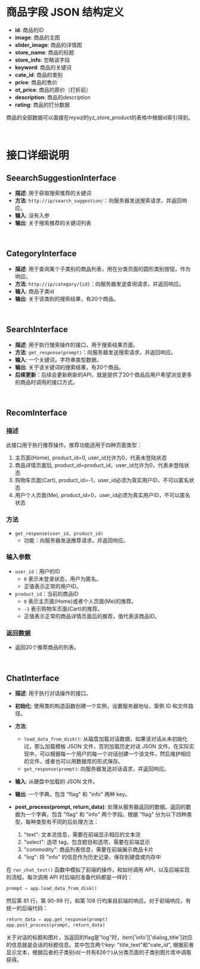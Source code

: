 # 商品字段 JSON 结构定义

<!-- - **skuId**: 商品的ID
- **name**: 商品卡片中显示的标题
- **price**: 商品价格
- **url**: 商品主图的链接
- **detailImagePath**: 商品详情图的路径，列表类型
- **mainImagePath**: 商品主图的路径，列表类型
- **comment**: 用户评论，列表类型
- **ocr**: 暂时可以忽略该字段 -->

- **id**: 商品的ID
- **image**: 商品的主图
- **slider_image**: 商品的详情图
- **store_name**: 商品的标题
- **store_info**: 忽略该字段
- **keyword**: 商品的关键词
- **cate_id**: 商品的类别
- **price**: 商品的售价
- **ot_price**: 商品的原价（打折前）
- **description**: 商品的description
- **rating**: 商品的打分数据

商品的全部数据可以直接在mysql的yz_store_product的表格中根据id索引得到。

<!-- - **id**: 商品的ID
- **store_name**: 商品卡片中显示的title
- **price**: 商品价格
- **image**: 商品主图的链接，列表类型
- **slider_image**: 商品详情图的链接，列表类型
- **comment**: 用户评论，列表类型
- **cate_id**: 商品的字类别 -->

<!-- ### 关于图片的加载

商品的图片全部通过 AWS 云端 CDN 加速来实现。算法返回的商品图片列表是云端路径，其前缀为：

[https://aigcadminimagebucket.s3.us-east-2.amazonaws.com/](https://aigcadminimagebucket.s3.us-east-2.amazonaws.com/)


例如，如果商品返回的图片路径是 `img_dir_516/EN/jdItemImage_item_0_id_0.jpg`，那么相应的图片链接就是：

[https://aigcadminimagebucket.s3.us-east-2.amazonaws.com/img_dir_516/EN/jdItemImage_item_0_id_0.jpg](https://aigcadminimagebucket.s3.us-east-2.amazonaws.com/img_dir_516/EN/jdItemImage_item_0_id_0.jpg) -->


<br>

# 接口详细说明

## SeearchSuggestionInterface

- **描述**: 用于获取搜索推荐的关键词
- **方法**: `http://ip/search_suggestion/`：向服务器发送搜索请求，并返回响应。
- **输入**: 没有入参
- **输出**: 关于搜索推荐的关键词列表

<br>

## CategoryInterface

- **描述**: 用于查询某个子类别的商品列表，用在分类页面的圆形类别按钮，作为响应。
- **方法**: `http://ip/category/{id}`：向服务器发送查询请求，并返回响应。
- **输入**: 商品子类id
- **输出**: 关于该类别的搜索结果，有20个商品。

<br>


## SearchInterface

- **描述**: 用于执行搜索操作的接口，用于搜索结果页面。
- **方法**: `get_response(prompt)`：向服务器发送搜索请求，并返回响应。
- **输入**: 一个关键词，字符串类型数据。
- **输出**: 关于该关键词的搜索结果，有20个商品。
- **后续更新**：后续会更新刷新的API，就是提供了20个商品后用户希望浏览更多的商品时调用的接口方式。

<br>

## RecomInterface

<!-- - **描述**: 用于执行推荐操作的接口。推荐页面有三种类型：在主页面，在商品详情页后，以及在购物车页面后。
- **方法**: `get_response(user_id, product_id)`：向服务器发送推荐请求，并返回响应。
- **输入**: 用户的ID和当前的商品ID。
  当用户ID为0时代表未登陆状态，用户为匿名。
  当商品ID为0时代表主页面的推荐，商品ID为-1时代表购物车页面的推荐，商品ID为正时代表正常的商品ID。
- **输出**: 返回十个商品。 -->

### 描述
此接口用于执行推荐操作。推荐功能适用于四种页面类型：
1. 主页面(Home), product_id=0, user_id允许为0，代表未登陆状态
2. 商品详情页面后, product_id=product_id，user_id允许为0，代表未登陆状态
3. 购物车页面(Cart), product_id=-1，user_id必须为真实用户ID，不可以匿名状态
4. 用户个人页面(Me), product_id=0，user_id必须为真实用户ID，不可以匿名状态

### 方法
- `get_response(user_id, product_id)`
  - 功能：向服务器发送推荐请求，并返回响应。

### 输入参数
- `user_id`：用户的ID
  - `0` 表示未登录状态，用户为匿名。
  - 正值表示正常的用户ID。
- `product_id`：当前的商品ID
  - `0` 表示主页面(Home)或者个人页面(Me)的推荐。
  - `-1` 表示购物车页面(Cart)的推荐。
  - 正值表示正常的商品详情页面后的推荐，值代表该商品ID。

### 返回数据
- 返回20个推荐商品的列表。

<br>
<!-- <br> -->

## ChatInterface

- **描述**: 用于执行对话操作的接口。
- **初始化**: 使用类的构造函数创建一个实例，设置服务器地址、案例 ID 和文件路径。
- **方法**:
  - `load_data_from_disk()`: 从磁盘加载对话数据，如果该对话从未初始化过，那么加载模板 JSON 文件，否则加载历史对话 JSON 文件。在实际实现中，可以根据每一个用户的每一个对话创建一个该文件，然后维护相应的文件。或者也可以用数据库的形式保存。
  - `get_response(prompt)`: 向服务器发送对话请求，并返回响应。
- **输入**: 从硬盘中加载的 JSON 文件。
- **输出**: 一个字典，包含 "flag" 和 "info" 两种 key。

- **post_process(prompt, return_data)**: 处理从服务器返回的数据。返回的数据为一个字典，包含 "flag" 和 "info" 两个字段。根据 "flag" 分为以下四种类型，每种类型有不同的后处理方法：
  1. "text": 文本流信息，需要在前端显示相应的文本流
  2. "select": 选项 tag，包含题目和选项，需要在前端显示
  3. "commodity": 商品列表信息，需要在前端展示商品卡片
  4. "log": 将 "info" 的信息作为历史记录，保存到硬盘或内存中

在 `run_chat_test()` 函数中模拟了前端的操作，和如何调用 API，以及后端实现的流程。每次调用 API 时后端的准备代码都是一样的：
```python
prompt = app.load_data_from_disk()
```

然后第 81 行，第 90-99 行，和第 108 行均来自前端的响应。对于前端响应，有统一的后端代码：
```python
return_data = app.get_response(prompt)
app.post_process(prompt, return_data)
```

关于对话的标题和图片，当返回的flag是"log"时，item['info']['dialog_title']对应的信息就是会话的标题信息。其中包含两个key: "title_text"和"cate_id", 根据前者显示文本，根据后者的子类别id(一共有826个)从分类页面的子类别图片库中调取获得。